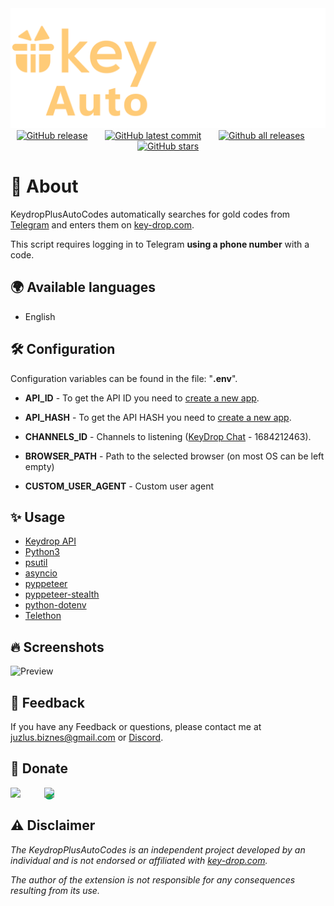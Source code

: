 
<img width="2200px" src="/img/logo.png">

<div align="center">
  <a href="https://GitHub.com/Juzlus/KeydropPlusAutoCodes/releases/"><img alt="GitHub release" src="https://img.shields.io/github/release/Juzlus/KeydropPlusAutoCodes.svg?style=social"></a>&nbsp;&nbsp;&nbsp;&nbsp;&nbsp;&nbsp;
  <a href="https://GitHub.com/Juzlus/KeydropPlusAutoCodes/commit/"><img alt="GitHub latest commit" src="https://img.shields.io/github/last-commit/Juzlus/KeydropPlusAutoCodes.svg?style=social&logo=github"></a>&nbsp;&nbsp;&nbsp;&nbsp;&nbsp;&nbsp;
  <a href="https://GitHub.com/Juzlus/KeydropPlusAutoCodes/releases/"><img alt="Github all releases" src="https://img.shields.io/github/downloads/Juzlus/KeydropPlusAutoCodes/total.svg?style=social"></a>&nbsp;&nbsp;&nbsp;&nbsp;&nbsp;&nbsp;
  <a href="https://GitHub.com/Juzlus/KeydropPlusAutoCodes/stargazers/"><img alt="GitHub stars" src="https://img.shields.io/github/stars/Juzlus/KeydropPlusAutoCodes.svg?style=social"></a>
</div>

# 🤔 About

KeydropPlusAutoCodes automatically searches for gold codes from [Telegram](https://web.telegram.org) and enters them on [key-drop.com](https://key-drop.com/).

This script requires logging in to Telegram **using a phone number** with a code.


## 🌍 Available languages

- English


## 🛠️ Configuration
Configuration variables can be found in the file: "**.env**".

- **API_ID** - To get the API ID you need to [create a new app](https://my.telegram.org/apps).
- **API_HASH** - To get the API HASH you need to [create a new app](https://my.telegram.org/apps).
- **CHANNELS_ID** - Channels to listening ([KeyDrop Chat](https://t.me/keydropchat) - 1684212463).

- **BROWSER_PATH** - Path to the selected browser (on most OS can be left empty)
- **CUSTOM_USER_AGENT** - Custom user agent


## ✨ Usage
- [Keydrop API](https://key-drop.com)
- [Python3](https://www.python.org/downloads/)
- [psutil](https://pypi.org/project/psutil/)
- [asyncio](https://pypi.org/project/asyncio/)
- [pyppeteer](https://pypi.org/project/pyppeteer/)
- [pyppeteer-stealth](https://pypi.org/project/pyppeteer-stealth/)
- [python-dotenv](https://pypi.org/project/python-dotenv/)
- [Telethon](https://github.com/LonamiWebs/Telethon)
  
## 🔥 Screenshots

![Preview](https://github.com/Juzlus/KeydropPlusAutoCodes/assets/41649887/8a35865b-a906-49a6-9991-f1be063b1735)


## 📝 Feedback

If you have any Feedback or questions, please contact me at juzlus.biznes@gmail.com or [Discord](https://discordapp.com/users/284780352042434570).


## 💝 Donate
<span>
  <a href="https://www.buymeacoffee.com/juzlus" target="_blank" alt="buymeacoffee" style="width: 40%; text-decoration: none; margin-right: 20px;">
    <img src="https://www.codehim.com/wp-content/uploads/2022/09/bmc-button-640x180.png" style="height: 60px;">
  </a>
  <a>⠀</a>
  <a href="https://buycoffee.to/juzlus" target="_blank" alt="buycoffee" style="text-decoration: none; width: 40%; background-color: rgb(0, 169, 98);border-radius: 10px;">
    <img src="https://buycoffee.to/btn/buycoffeeto-btn-primary.svg" style="height: 60px">
  </a>
</span>


## ⚠️ Disclaimer

_The KeydropPlusAutoCodes is an independent project developed by an individual and is not endorsed or affiliated with [key-drop.com](https://key-drop.com/)._

_The author of the extension is not responsible for any consequences resulting from its use._

